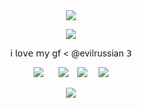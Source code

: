 <div id="header" align="center">
  
<img src="https://file.garden/ZgwdTG-uajjHAH58/div"> 

<p align="center"

<p align="center">
<img src="https://file.garden/ZgwdTG-uajjHAH58/rolnikcz" />
</p>

<div id="header" align="center">

𝗂 𝗅𝗈𝗏𝖾 𝗆𝗒 𝗀𝖿 < @evilrussian 𝟥
</p>

[<img src="https://file.garden/ZgwdTG-uajjHAH58/rentry" />](https://rentry.co/fries)⠀⠀ [<img src="https://file.garden/ZgwdTG-uajjHAH58/ata" />](https://yoojoonghyuk.atabook.org/)  ⠀[<img src="https://file.garden/ZgwdTG-uajjHAH58/carrd" />](https://littlemushroom.carrd.co/)  ⠀ [<img src="https://file.garden/ZgwdTG-uajjHAH58/lvmail" />](https://rentry.co/hickeys)
</p>

<img src="https://file.garden/ZgwdTG-uajjHAH58/drugi">

<p align="center"

